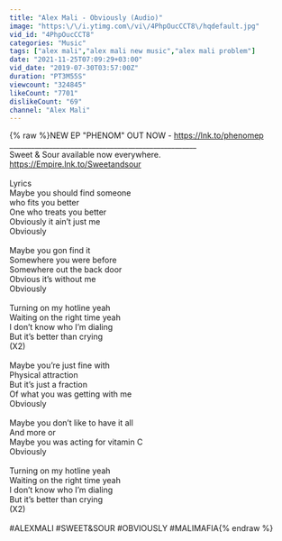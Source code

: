 ```yaml
---
title: "Alex Mali - Obviously (Audio)"
image: "https:\/\/i.ytimg.com\/vi\/4PhpOucCCT8\/hqdefault.jpg"
vid_id: "4PhpOucCCT8"
categories: "Music"
tags: ["alex mali","alex mali new music","alex mali problem"]
date: "2021-11-25T07:09:29+03:00"
vid_date: "2019-07-30T03:57:00Z"
duration: "PT3M55S"
viewcount: "324845"
likeCount: "7701"
dislikeCount: "69"
channel: "Alex Mali"
---
```

{% raw %}NEW EP &quot;PHENOM&quot; OUT NOW - <a rel="nofollow" target="blank" href="https://lnk.to/phenomep">https://lnk.to/phenomep</a><br />____________________________________________________<br />Sweet &amp; Sour available now everywhere.  <br /><a rel="nofollow" target="blank" href="https://Empire.lnk.to/Sweetandsour">https://Empire.lnk.to/Sweetandsour</a><br /><br />Lyrics<br />Maybe you should find someone <br />who fits you better <br />One who treats you better<br />Obviously it ain’t just me<br />Obviously <br /><br />Maybe you gon find it <br />Somewhere you were before<br />Somewhere out the back door<br />Obvious it’s without me<br />Obviously<br /><br />Turning on my hotline yeah<br />Waiting on the right time yeah<br />I don’t know who I’m dialing<br />But it’s better than crying <br />(X2)<br /><br />Maybe you’re just fine with<br />Physical attraction<br />But it’s just a fraction<br />Of what you was getting with me<br />Obviously<br /><br />Maybe you don’t like to have it all<br />And more or<br />Maybe you was acting for vitamin C<br />Obviously <br /><br />Turning on my hotline yeah<br />Waiting on the right time yeah<br />I don’t know who I’m dialing<br />But it’s better than crying<br />(X2)<br /><br />#ALEXMALI #SWEET&amp;SOUR #OBVIOUSLY #MALIMAFIA{% endraw %}
